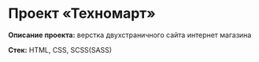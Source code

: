 # Проект «Техномарт»

**Описание проекта:** верстка двухстраничного сайта интернет магазина

**Стек:** HTML, CSS, SCSS(SASS)
